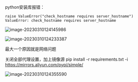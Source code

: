 



python安装库报错：

```
raise ValueError("check_hostname requires server_hostname")
ValueError: check_hostname requires server_hostname
```

![image-20230310124145986](C:/Users/hp/AppData/Roaming/Typora/typora-user-images/image-20230310124145986.png)

![image-20230310124233387](C:/Users/hp/AppData/Roaming/Typora/typora-user-images/image-20230310124233387.png)

最大一个原因就是网络问题

关闭全部代理设置，加上镜像源    pip install -r requirements.txt  -i https://mirrors.aliyun.com/pypi/simple/

![image-20230310124355590](C:/Users/hp/AppData/Roaming/Typora/typora-user-images/image-20230310124355590.png)



